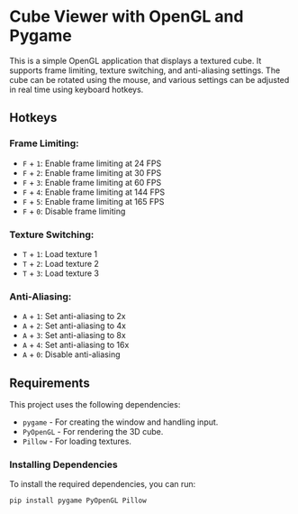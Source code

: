 # Cube Viewer with OpenGL and Pygame

This is a simple OpenGL application that displays a textured cube. It supports frame limiting, texture switching, and anti-aliasing settings. The cube can be rotated using the mouse, and various settings can be adjusted in real time using keyboard hotkeys.

## Hotkeys
### Frame Limiting:
- `F` + `1`: Enable frame limiting at 24 FPS
- `F` + `2`: Enable frame limiting at 30 FPS
- `F` + `3`: Enable frame limiting at 60 FPS
- `F` + `4`: Enable frame limiting at 144 FPS
- `F` + `5`: Enable frame limiting at 165 FPS
- `F` + `0`: Disable frame limiting

### Texture Switching:
- `T` + `1`: Load texture 1
- `T` + `2`: Load texture 2
- `T` + `3`: Load texture 3

### Anti-Aliasing:
- `A` + `1`: Set anti-aliasing to 2x
- `A` + `2`: Set anti-aliasing to 4x
- `A` + `3`: Set anti-aliasing to 8x
- `A` + `4`: Set anti-aliasing to 16x
- `A` + `0`: Disable anti-aliasing

## Requirements
This project uses the following dependencies:
- `pygame` - For creating the window and handling input.
- `PyOpenGL` - For rendering the 3D cube.
- `Pillow` - For loading textures.

### Installing Dependencies
To install the required dependencies, you can run:

```bash
pip install pygame PyOpenGL Pillow


